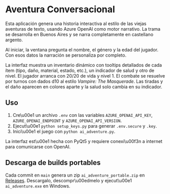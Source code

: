 # Aventura Conversacional

Esta aplicación genera una historia interactiva al estilo de las viejas aventuras de texto, usando Azure OpenAI como motor narrativo. La trama se desarrolla en Buenos Aires y se narra completamente en castellano argento.

Al iniciar, la ventana pregunta el nombre, el género y la edad del jugador. Con esos datos la narración se personaliza por completo.

La interfaz muestra un inventario dinámico con tooltips detallados de cada ítem (tipo, daño, material, estado, etc.), un indicador de salud y otro de nivel. El jugador arranca con 20/20 de vida y nivel 1.
El combate se resuelve por turnos con dados d10 al estilo *Vampire: The Masquerade*. Las tiradas y el daño aparecen en colores aparte y la salud solo cambia en su indicador.

## Uso

1. Cre\u00e1 un archivo `.env` con las variables `AZURE_OPENAI_API_KEY`, `AZURE_OPENAI_ENDPOINT` y `AZURE_OPENAI_API_VERSION`.
2. Ejecut\u00e1 `python setup_keys.py` para generar `.env.secure` y `.key`.
3. Inici\u00e1 el juego con `python ai_adventure.py`.

La interfaz est\u00e1 hecha con PyQt5 y requiere conexi\u00f3n a internet para comunicarse con OpenAI.

## Descarga de builds portables

Cada commit en `main` genera un zip `ai_adventure_portable.zip` en [Releases](../../releases). Descargalo, descompr\u00edmelo y ejecut\u00e1 `ai_adventure.exe` en Windows.
